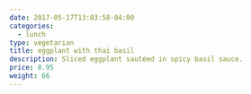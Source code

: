 ```yaml
---
date: 2017-05-17T13:03:58-04:00
categories:
  - lunch
type: vegetarian
title: eggplant with thai basil
description: Sliced eggplant sautéed in spicy basil sauce.
price: 8.95
weight: 66
---
```

